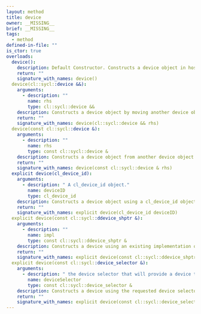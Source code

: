 ```yaml
---
layout: method
title: device
owner: __MISSING__
brief: __MISSING__
tags:
  - method
defined-in-file: ""
is_ctor: true
overloads:
  device():
    description: Default Constructor. Constructs a device object in host mode.
    return: ""
    signature_with_names: device()
  device(cl::sycl::device &&):
    arguments:
      - description: ""
        name: rhs
        type: cl::sycl::device &&
    description: Constructs a device object by moving another device object
    return: ""
    signature_with_names: device(cl::sycl::device && rhs)
  device(const cl::sycl::device &):
    arguments:
      - description: ""
        name: rhs
        type: const cl::sycl::device &
    description: Constructs a device object from another device object and retains the cl_device_id object if the device is not in host mode.
    return: ""
    signature_with_names: device(const cl::sycl::device & rhs)
  explicit device(cl_device_id):
    arguments:
      - description: " A cl_device_id object."
        name: deviceID
        type: cl_device_id
    description: Constructs a device object using a cl_device_id object and retains the cl_device_id object if the device is not in host mode.
    return: ""
    signature_with_names: explicit device(cl_device_id deviceID)
  explicit device(const cl::sycl::ddevice_shptr &):
    arguments:
      - description: ""
        name: impl
        type: const cl::sycl::ddevice_shptr &
    description: Constructs a device using an existing implementation object.
    return: ""
    signature_with_names: explicit device(const cl::sycl::ddevice_shptr & impl)
  explicit device(const cl::sycl::device_selector &):
    arguments:
      - description: " the device selector that will provide a device to"
        name: deviceSelector
        type: const cl::sycl::device_selector &
    description: Constructs a device using the requested device selector
    return: ""
    signature_with_names: explicit device(const cl::sycl::device_selector & deviceSelector)
---
```


